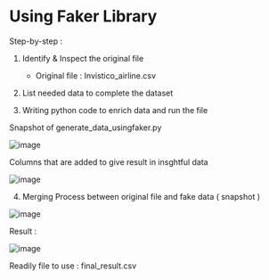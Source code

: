 # Using Faker Library

Step-by-step :
1. Identify & Inspect the original file
    - Original file : Invistico_airline.csv
   
2. List needed data to complete the dataset
3. Writing python code to enrich data and run the file 

Snapshot of generate_data_usingfaker.py 

![image](https://user-images.githubusercontent.com/48470854/129677046-ee8a003e-724c-49f5-97d7-c16d4b4a91c4.png)

Columns that are added to give result in insghtful data

![image](https://user-images.githubusercontent.com/48470854/129677382-f4d13bd2-148b-4163-8655-cf079884d01c.png)


4. Merging Process between original file and fake data ( snapshot )

![image](https://user-images.githubusercontent.com/48470854/129677666-2289aca3-d8ee-41ca-9373-60546cf2773d.png)


Result : 

![image](https://user-images.githubusercontent.com/48470854/129677574-7f079a50-574f-4e7a-a88f-d3a798cb5e0a.png)


Readily file to use : final_result.csv


